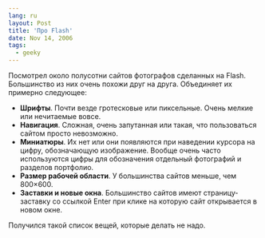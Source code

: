 ```yaml
---
lang: ru
layout: Post
title: 'Про Flash'
date: Nov 14, 2006
tags:
  - geeky
---
```


Посмотрел около полусотни сайтов фотографов сделанных на Flash. Большинство из них очень похожи друг на друга. Объединяет их примерно следующее:

- **Шрифты**. Почти везде гротесковые или пиксельные. Очень мелкие или нечитаемые вовсе.
- **Навигация**. Сложная, очень запутанная или такая, что пользоваться сайтом просто невозможно.
- **Миниатюры**. Их нет или они появляются при наведении курсора на цифру, обозначающую изображение. Вообще очень часто используются цифры для обозначения отдельный фотографий и разделов портфолио.
- **Размер рабочей области**. У большинства сайтов меньше, чем 800×600.
- **Заставки и новые окна**. Большинство сайтов имеют страницу-заставку со ссылкой Enter при клике на которую сайт открывается в новом окне.

Получился такой список вещей, которые делать не надо.
